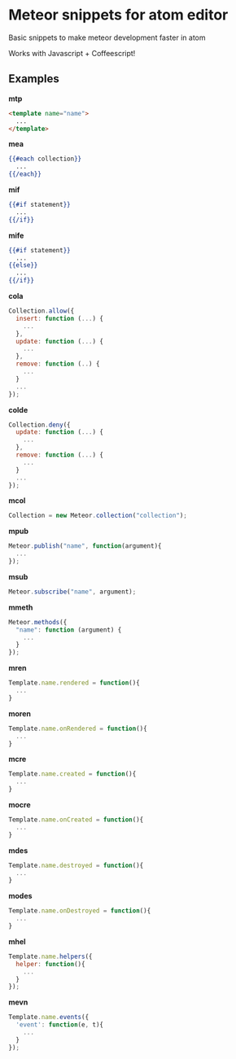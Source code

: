 # Meteor snippets for atom editor

Basic snippets to make meteor development faster in atom

Works with Javascript + Coffeescript!

## Examples

**mtp**

```html
<template name="name">
  ...
</template>
```

**mea**

```handlebars
{{#each collection}}
  ...
{{/each}}
```

**mif**

```handlebars
{{#if statement}}
  ...
{{/if}}
```

**mife**

```handlebars
{{#if statement}}
  ...
{{else}}
  ...
{{/if}}
```

**cola**

```javascript
Collection.allow({
  insert: function (...) {
    ...
  },
  update: function (...) {
    ...
  },
  remove: function (..) {
    ...
  }
  ...
});
```

**colde**

```javascript
Collection.deny({
  update: function (...) {
    ...
  },
  remove: function (...) {
    ...
  }
  ...
});
```

**mcol**

```javascript
Collection = new Meteor.collection("collection");
```

**mpub**

```javascript
Meteor.publish("name", function(argument){
  ...
});
```

**msub**

```javascript
Meteor.subscribe("name", argument);
```

**mmeth**
```javascript
Meteor.methods({
  "name": function (argument) {
    ...
  }
});
```

**mren**

```javascript
Template.name.rendered = function(){
  ...
}
```

**moren**

```javascript
Template.name.onRendered = function(){
  ...
}
```

**mcre**

```javascript
Template.name.created = function(){
  ...
}
```

**mocre**

```javascript
Template.name.onCreated = function(){
  ...
}
```

**mdes**

```javascript
Template.name.destroyed = function(){
  ...
}
```

**modes**

```javascript
Template.name.onDestroyed = function(){
  ...
}
```

**mhel**

```javascript
Template.name.helpers({
  helper: function(){
    ...
  }
});
```

**mevn**

```javascript
Template.name.events({
  'event': function(e, t){
    ...
  }
});
```
